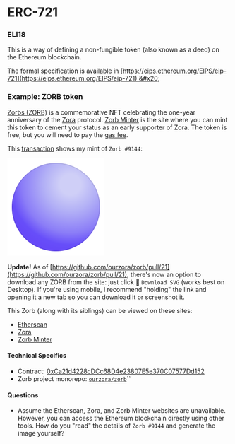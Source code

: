 # ERC-721

### ELI18

This is a way of defining a non-fungible token (also known as a deed) on the Ethereum blockchain.

The formal specification is available in [https://eips.ethereum.org/EIPS/eip-721](https://eips.ethereum.org/EIPS/eip-721).&#x20;

### Example: ZORB token&#x20;

[Zorbs (ZORB)](https://etherscan.io/token/0xca21d4228cdcc68d4e23807e5e370c07577dd152) is a commemorative NFT celebrating the one-year anniversary of the [Zora](https://zora.co) protocol. [Zorb Minter](https://zorb.dev) is the site where you can mint this token to cement your status as an early supporter of Zora. The token is free, but you will need to pay the [gas fee](https://metamask.zendesk.com/hc/en-us/articles/4404600179227-User-Guide-Gas).&#x20;

This [transaction](erc-721.md#example-zorb-token) shows my mint of `Zorb #9144`:

![Zorb #9144](<../.gitbook/assets/zorb-9144 (1).svg>)

**Update!** As of [https://github.com/ourzora/zorb/pull/21](https://github.com/ourzora/zorb/pull/21), there's now an option to download any ZORB from the site: just click 💾 `Download SVG` (works best on Desktop). If you're using mobile, I recommend "holding" the link and opening it a new tab so you can download it or screenshot it.

This Zorb (along with its siblings) can be viewed on these sites:

* [Etherscan](https://etherscan.io/token/0xCa21d4228cDCc68D4e23807E5e370C07577Dd152?a=9144)
* [Zora](https://zora.co/collections/0xCa21d4228cDCc68D4e23807E5e370C07577Dd152/9144)
* [Zorb Minter](https://zorb.dev/nft/9144)

#### Technical Specifics

* Contract: [0xCa21d4228cDCc68D4e23807E5e370C07577Dd152](https://etherscan.io/address/0xca21d4228cdcc68d4e23807e5e370c07577dd152)
* Zorb project monorepo: [`ourzora/zorb`](https://github.com/ourzora/zorb)``

#### Questions

* Assume the Etherscan, Zora, and Zorb Minter websites are unavailable. However, you can access the Ethereum blockchain directly using other tools. How do you "read" the details of `Zorb #9144` and generate the image yourself?

